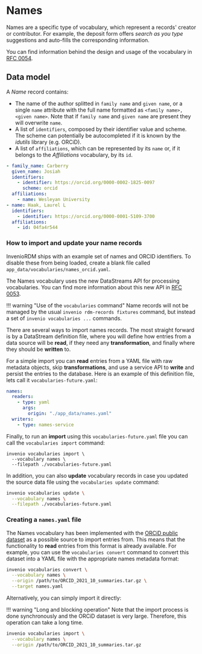 # Names

Names are a specific type of vocabulary, which represent a records' creator
or contributor. For example, the deposit form offers _search as you type_
suggestions and auto-fills the corresponding information.

You can find information behind the design and usage of the vocabulary in
[RFC 0054](https://github.com/inveniosoftware/rfcs/pull/54).

## Data model

A _Name_ record contains:

- The name of the author splitted in `family name` and `given name`, or a
  single `name` attribute with the full name formatted as
  `<family name>, <given name>`. Note that if `family name` and `given name`
  are present they will overwrite `name`.
- A list of `identifiers`, composed by their identifier value and scheme.
  The scheme can potentially be autocompleted if it is known by the _idutils_
  library (e.g. ORCiD).
- A list of `affiliations`, which can be represented by its `name` or, if it
  belongs to the _Affiliations_ vocabulary, by its `id`.

```yaml
- family_name: Carberry
  given_name: Josiah
  identifiers:
    - identifier: https://orcid.org/0000-0002-1825-0097
      scheme: orcid
  affiliations:
    - name: Wesleyan University
- name: Haak, Laurel L
  identifiers:
    - identifier: https://orcid.org/0000-0001-5109-3700
  affiliations:
    - id: 04fa4r544
```

### How to import and update your name records

InvenioRDM ships with an example set of names and ORCID identifiers.
To disable these from being loaded, create a blank file called
`app_data/vocabularies/names_orcid.yaml`.

The Names vocabulary uses the new DataStreams API for processing vocabularies.
You can find more information about this new API in
[RFC 0053](https://github.com/inveniosoftware/rfcs/pull/53).

!!! warning "Use of the `vocabularies` command"
    Name records will not be managed by the usual
    `invenio rdm-records fixtures` command, but instead
    a set of `invenio vocabularies ...` commands.

There are several ways to import names records. The most straight forward
is by a DataStream definition file, where you will define how entries from a
data source will be **read**, if they need any **transformation**, and finally
where they should be **written** to.

For a simple import you can **read** entries from a YAML file with raw metadata
objects, skip **transformations**, and use a service API to **write** and
persist the entries to the database. Here is an example of this definition
file, lets call it `vocabularies-future.yaml`:

```yaml
names:
  readers:
    - type: yaml
      args:
        origin: "./app_data/names.yaml"
  writers:
    - type: names-service
```

Finally, to run an **import** using this `vocabularies-future.yaml` file you
can call the `vocabularies import` command:

```shell
invenio vocabularies import \
  --vocabulary names \
  --filepath ./vocabularies-future.yaml
```

In addition, you can also **update** vocabulary records in case you updated the
source data file using the `vocabularies update` command:

```bash
invenio vocabularies update \
  --vocabulary names \
  --filepath ./vocabularies-future.yaml
```

### Creating a `names.yaml` file

The Names vocabulary has been implemented with the
[ORCiD public dataset](https://orcid.figshare.com/articles/dataset/ORCID_Public_Data_File_2021/16750535?file=31020067)
as a possible source to import entries from. This means that the functionality
to **read** entries from this format is already available. For example, you
can use the `vocabularies convert` command to convert this dataset into a YAML
file with the appropriate names metadata format:

```bash
invenio vocabularies convert \
  --vocabulary names \
  --origin /path/to/ORCID_2021_10_summaries.tar.gz \
  --target names.yaml
```

Alternatively, you can simply import it directly:

!!! warning "Long and blocking operation"
    Note that the import process is done synchronously and the ORCiD dataset is
    very large. Therefore, this operation can take a long time.

```bash
invenio vocabularies import \
  --vocabulary names \
  --origin /path/to/ORCID_2021_10_summaries.tar.gz
```
